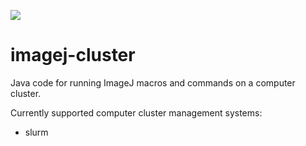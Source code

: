 [![](https://github.com/tischi/imagej-cluster/actions/workflows/build-main.yml/badge.svg)](https://github.com/tischi/imagej-cluster/actions/workflows/build-main.yml)

# imagej-cluster

Java code for running ImageJ macros and commands on a computer cluster.

Currently supported computer cluster management systems:

- slurm
